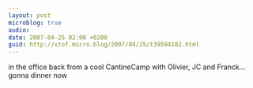 ```yaml
---
layout: post
microblog: true
audio: 
date: 2007-04-25 02:00 +0200
guid: http://xtof.micro.blog/2007/04/25/t39594182.html
---
```

in the office back from a cool CantineCamp with Olivier, JC and Franck... gonna dinner now
